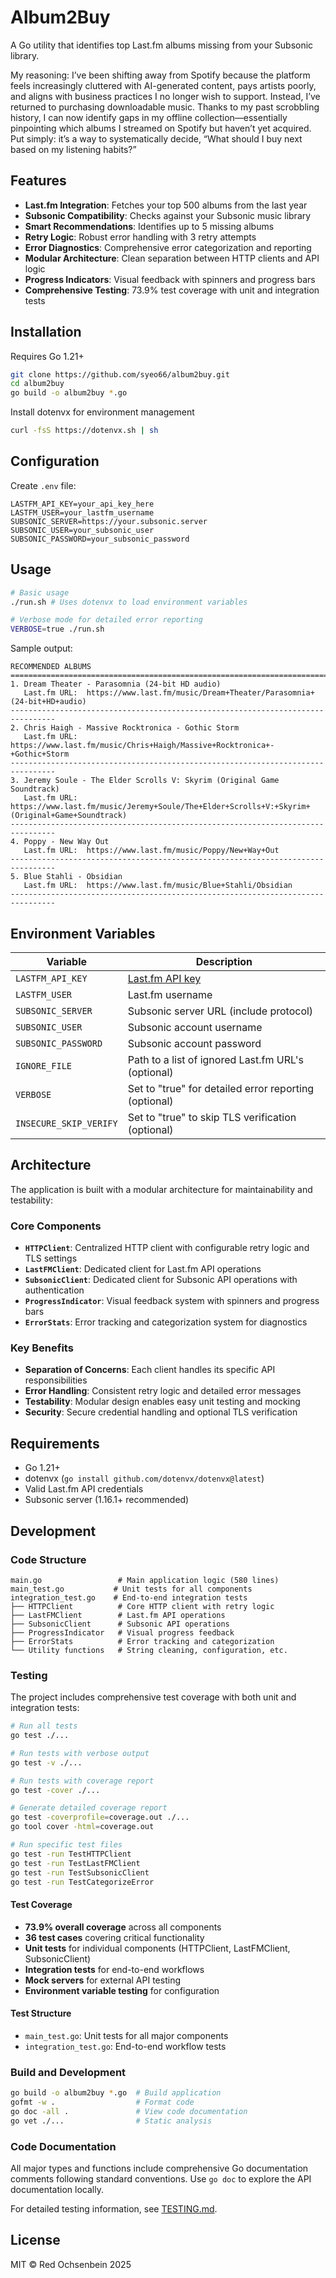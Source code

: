 # Album2Buy 

A Go utility that identifies top Last.fm albums missing from your Subsonic library.

My reasoning: I’ve been shifting away from Spotify because the platform feels increasingly cluttered with AI-generated content, pays artists poorly, and aligns with business practices I no longer wish to support. Instead, I’ve returned to purchasing downloadable music. Thanks to my past scrobbling history, I can now identify gaps in my offline collection—essentially pinpointing which albums I streamed on Spotify but haven’t yet acquired. Put simply: it’s a way to systematically decide, “What should I buy next based on my listening habits?”

## Features
- **Last.fm Integration**: Fetches your top 500 albums from the last year
- **Subsonic Compatibility**: Checks against your Subsonic music library
- **Smart Recommendations**: Identifies up to 5 missing albums
- **Retry Logic**: Robust error handling with 3 retry attempts
- **Error Diagnostics**: Comprehensive error categorization and reporting
- **Modular Architecture**: Clean separation between HTTP clients and API logic
- **Progress Indicators**: Visual feedback with spinners and progress bars
- **Comprehensive Testing**: 73.9% test coverage with unit and integration tests

## Installation

Requires Go 1.21+

```bash
git clone https://github.com/syeo66/album2buy.git
cd album2buy
go build -o album2buy *.go
```

Install dotenvx for environment management

```bash
curl -fsS https://dotenvx.sh | sh
```

## Configuration
Create `.env` file:

```env
LASTFM_API_KEY=your_api_key_here
LASTFM_USER=your_lastfm_username
SUBSONIC_SERVER=https://your.subsonic.server
SUBSONIC_USER=your_subsonic_user
SUBSONIC_PASSWORD=your_subsonic_password
```

## Usage

```bash
# Basic usage
./run.sh # Uses dotenvx to load environment variables

# Verbose mode for detailed error reporting
VERBOSE=true ./run.sh
```

Sample output:
```
RECOMMENDED ALBUMS
================================================================================
1. Dream Theater - Parasomnia (24-bit HD audio)
   Last.fm URL:  https://www.last.fm/music/Dream+Theater/Parasomnia+(24-bit+HD+audio)
--------------------------------------------------------------------------------
2. Chris Haigh - Massive Rocktronica - Gothic Storm
   Last.fm URL:  https://www.last.fm/music/Chris+Haigh/Massive+Rocktronica+-+Gothic+Storm
--------------------------------------------------------------------------------
3. Jeremy Soule - The Elder Scrolls V: Skyrim (Original Game Soundtrack)
   Last.fm URL:  https://www.last.fm/music/Jeremy+Soule/The+Elder+Scrolls+V:+Skyrim+(Original+Game+Soundtrack)
--------------------------------------------------------------------------------
4. Poppy - New Way Out
   Last.fm URL:  https://www.last.fm/music/Poppy/New+Way+Out
--------------------------------------------------------------------------------
5. Blue Stahli - Obsidian
   Last.fm URL:  https://www.last.fm/music/Blue+Stahli/Obsidian
--------------------------------------------------------------------------------
```

## Environment Variables
| Variable | Description |
|----------|-------------|
| `LASTFM_API_KEY` | [Last.fm API key](https://www.last.fm/api/account/create) |
| `LASTFM_USER` | Last.fm username |
| `SUBSONIC_SERVER` | Subsonic server URL (include protocol) |
| `SUBSONIC_USER` | Subsonic account username |
| `SUBSONIC_PASSWORD` | Subsonic account password |
| `IGNORE_FILE` | Path to a list of ignored Last.fm URL's (optional) |
| `VERBOSE` | Set to "true" for detailed error reporting (optional) |
| `INSECURE_SKIP_VERIFY` | Set to "true" to skip TLS verification (optional) |

## Architecture

The application is built with a modular architecture for maintainability and testability:

### Core Components
- **`HTTPClient`**: Centralized HTTP client with configurable retry logic and TLS settings
- **`LastFMClient`**: Dedicated client for Last.fm API operations
- **`SubsonicClient`**: Dedicated client for Subsonic API operations with authentication
- **`ProgressIndicator`**: Visual feedback system with spinners and progress bars
- **`ErrorStats`**: Error tracking and categorization system for diagnostics

### Key Benefits
- **Separation of Concerns**: Each client handles its specific API responsibilities
- **Error Handling**: Consistent retry logic and detailed error messages
- **Testability**: Modular design enables easy unit testing and mocking
- **Security**: Secure credential handling and optional TLS verification

## Requirements
- Go 1.21+
- dotenvx (`go install github.com/dotenvx/dotenvx@latest`)
- Valid Last.fm API credentials
- Subsonic server (1.16.1+ recommended)

## Development

### Code Structure
```
main.go                 # Main application logic (580 lines)
main_test.go           # Unit tests for all components
integration_test.go    # End-to-end integration tests
├── HTTPClient          # Core HTTP client with retry logic
├── LastFMClient        # Last.fm API operations
├── SubsonicClient      # Subsonic API operations
├── ProgressIndicator   # Visual progress feedback
├── ErrorStats          # Error tracking and categorization
└── Utility functions   # String cleaning, configuration, etc.
```

### Testing

The project includes comprehensive test coverage with both unit and integration tests:

```bash
# Run all tests
go test ./...

# Run tests with verbose output
go test -v ./...

# Run tests with coverage report
go test -cover ./...

# Generate detailed coverage report
go test -coverprofile=coverage.out ./...
go tool cover -html=coverage.out

# Run specific test files
go test -run TestHTTPClient
go test -run TestLastFMClient
go test -run TestSubsonicClient
go test -run TestCategorizeError
```

#### Test Coverage
- **73.9% overall coverage** across all components
- **36 test cases** covering critical functionality
- **Unit tests** for individual components (HTTPClient, LastFMClient, SubsonicClient)
- **Integration tests** for end-to-end workflows
- **Mock servers** for external API testing
- **Environment variable testing** for configuration

#### Test Structure
- `main_test.go`: Unit tests for all major components
- `integration_test.go`: End-to-end workflow tests

### Build and Development
```bash
go build -o album2buy *.go  # Build application
gofmt -w .                  # Format code
go doc -all .               # View code documentation
go vet ./...                # Static analysis
```

### Code Documentation
All major types and functions include comprehensive Go documentation comments following standard conventions. Use `go doc` to explore the API documentation locally.

For detailed testing information, see [TESTING.md](TESTING.md).

## License
MIT © Red Ochsenbein 2025

